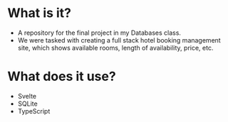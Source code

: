 # What is it?
- A repository for the final project in my Databases class.
- We were tasked with creating a full stack hotel booking management site, which shows available rooms, length of availability, price, etc.

# What does it use?
- Svelte
- SQLite
- TypeScript
